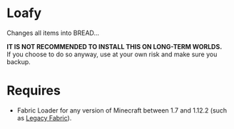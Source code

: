# Loafy  
Changes all items into BREAD...  

**IT IS NOT RECOMMENDED TO INSTALL THIS ON LONG-TERM WORLDS.**  
If you choose to do so anyway, use at your own risk and make sure you backup.  

# Requires  
- Fabric Loader for any version of Minecraft between 1.7 and 1.12.2 (such as [Legacy Fabric](https://legacyfabric.net/)).  